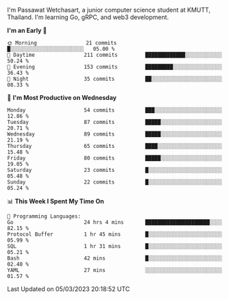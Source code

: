 
I'm Passawat Wetchasart, a junior computer science student at KMUTT, Thailand. I'm learning Go, gRPC, and web3 development.



<!--START_SECTION:waka-->
**I'm an Early 🐤** 

```text
🌞 Morning                21 commits          █░░░░░░░░░░░░░░░░░░░░░░░░   05.00 % 
🌆 Daytime                211 commits         █████████████░░░░░░░░░░░░   50.24 % 
🌃 Evening                153 commits         █████████░░░░░░░░░░░░░░░░   36.43 % 
🌙 Night                  35 commits          ██░░░░░░░░░░░░░░░░░░░░░░░   08.33 % 
```
📅 **I'm Most Productive on Wednesday** 

```text
Monday                   54 commits          ███░░░░░░░░░░░░░░░░░░░░░░   12.86 % 
Tuesday                  87 commits          █████░░░░░░░░░░░░░░░░░░░░   20.71 % 
Wednesday                89 commits          █████░░░░░░░░░░░░░░░░░░░░   21.19 % 
Thursday                 65 commits          ████░░░░░░░░░░░░░░░░░░░░░   15.48 % 
Friday                   80 commits          █████░░░░░░░░░░░░░░░░░░░░   19.05 % 
Saturday                 23 commits          █░░░░░░░░░░░░░░░░░░░░░░░░   05.48 % 
Sunday                   22 commits          █░░░░░░░░░░░░░░░░░░░░░░░░   05.24 % 
```


📊 **This Week I Spent My Time On** 

```text
💬 Programming Languages: 
Go                       24 hrs 4 mins       █████████████████████░░░░   82.15 % 
Protocol Buffer          1 hr 45 mins        █░░░░░░░░░░░░░░░░░░░░░░░░   05.99 % 
SQL                      1 hr 31 mins        █░░░░░░░░░░░░░░░░░░░░░░░░   05.21 % 
Bash                     42 mins             █░░░░░░░░░░░░░░░░░░░░░░░░   02.40 % 
YAML                     27 mins             ░░░░░░░░░░░░░░░░░░░░░░░░░   01.57 % 
```


 Last Updated on 05/03/2023 20:18:52 UTC
<!--END_SECTION:waka-->

<!--
**markpassawat/markpassawat** is a ✨ _special_ ✨ repository because its `README.md` (this file) appears on your GitHub profile.

Here are some ideas to get you started:

- 🔭 I’m currently working on ...
- 🌱 I’m currently learning ...
- 👯 I’m looking to collaborate on ...
- 🤔 I’m looking for help with ...
- 💬 Ask me about ...
- 📫 How to reach me: ...
- 😄 Pronouns: He/Him
- ⚡ Fun fact: ...
-->

